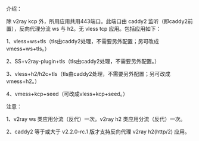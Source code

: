 介绍：

除 v2ray kcp 外，所用应用共用443端口。此端口由 caddy2 监听（即caddy2前置），反向代理分流 ws 与 h2。无 vless tcp 应用。包括应用如下：

1、vless+ws+tls（tls由caddy2处理，不需要另外配置；另可改成vmess+ws+tls。）

2、SS+v2ray-plugin+tls（tls由caddy2处理，不需要另外配置。）

3、vless+h2/h2c+tls（tls由caddy2处理，不需要另外配置；另可改成vmess+h2。）

4、vmess+kcp+seed（可改成vless+kcp+seed。）

注意：

1、v2ray ws 类应用分流（反代）一次。v2ray h2 类应用分流（反代）一次。

2、caddy2 等于或大于 v2.2.0-rc.1 版才支持反向代理 v2ray h2(http/2) 应用。
